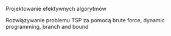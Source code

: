 Projektowanie efektywnych algorytmów

Rozwiązywanie problemu TSP za pomocą brute force, dynamic programming, branch and bound
